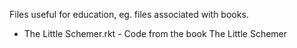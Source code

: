 Files useful for education, eg. files associated with books.

+ The Little Schemer.rkt - Code from the book The Little Schemer
